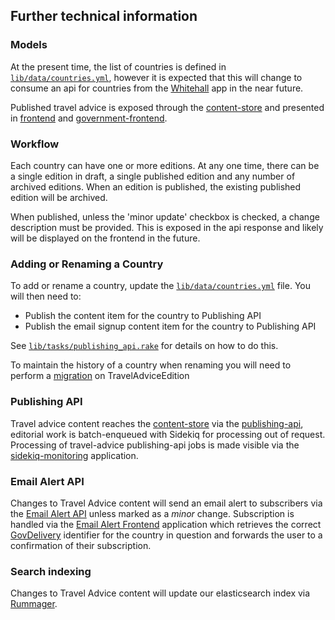 ## Further technical information

### Models

At the present time, the list of countries is defined in [`lib/data/countries.yml`](../lib/data/countries.yml), however it is expected that this will change to consume an api for countries from the [Whitehall](https://github.com/alphagov/whitehall) app in the near future.

Published travel advice is exposed through the [content-store](https://github.com/alphagov/content-store) and presented in [frontend](https://github.com/alphagov/frontend) and [government-frontend](https://github.com/alphagov/government-frontend).

### Workflow

Each country can have one or more editions. At any one time, there can be a single edition in draft, a single published edition and any number of archived editions. When an edition is published, the existing published edition will be archived.

When published, unless the 'minor update' checkbox is checked, a change description must be provided. This is exposed in the api response and likely will be displayed on the frontend in the future.

### Adding or Renaming a Country

To add or rename a country, update the [`lib/data/countries.yml`](../lib/data/countries.yml) file. You will then need to:

- Publish the content item for the country to Publishing API
- Publish the email signup content item for the country to Publishing API

See [`lib/tasks/publishing_api.rake`](../lib/tasks/publishing_api.rake) for details on how to do this.

To maintain the history of a country when renaming you will need to perform a [migration](../db/migrate/20160916161059_rename_democratic_republic_of_congo.rb) on TravelAdviceEdition

### Publishing API

Travel advice content reaches the [content-store](https://github.com/alphagov/content-store) via the [publishing-api](https://github.com/alphagov/publishing-api), editorial work is batch-enqueued with Sidekiq for processing out of request.
Processing of travel-advice publishing-api jobs is made visible via the [sidekiq-monitoring](https://github.com/alphagov/sidekiq-monitoring) application.

### Email Alert API

Changes to Travel Advice content will send an email alert to subscribers via the [Email Alert API](https://github.com/alphagov/email-alert-api) unless marked as a _minor_ change. Subscription is handled via the [Email Alert Frontend](https://github.com/alphagov/email-alert-frontend) application which retrieves the correct [GovDelivery](https://www.govdelivery.com/) identifier for the country in question and forwards the user to a confirmation of their subscription.

### Search indexing

Changes to Travel Advice content will update our elasticsearch index via [Rummager](https://github.com/alphagov/rummager).
